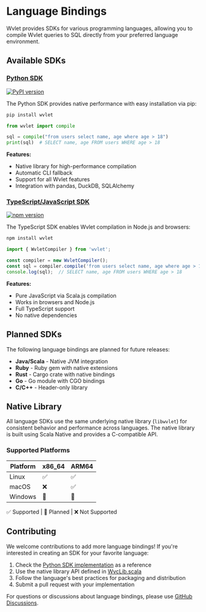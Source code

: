
# Language Bindings

Wvlet provides SDKs for various programming languages, allowing you to compile Wvlet queries to SQL directly from your preferred language environment.

## Available SDKs

### [Python SDK](python.md) 
[![PyPI version](https://badge.fury.io/py/wvlet.svg)](https://pypi.org/project/wvlet/)

The Python SDK provides native performance with easy installation via pip:

```bash
pip install wvlet
```

```python
from wvlet import compile

sql = compile("from users select name, age where age > 18")
print(sql)  # SELECT name, age FROM users WHERE age > 18
```

**Features:**
- Native library for high-performance compilation
- Automatic CLI fallback
- Support for all Wvlet features
- Integration with pandas, DuckDB, SQLAlchemy

### [TypeScript/JavaScript SDK](typescript.md)
[![npm version](https://badge.fury.io/js/wvlet.svg)](https://www.npmjs.com/package/wvlet)

The TypeScript SDK enables Wvlet compilation in Node.js and browsers:

```bash
npm install wvlet
```

```typescript
import { WvletCompiler } from 'wvlet';

const compiler = new WvletCompiler();
const sql = compiler.compile('from users select name, age where age > 18');
console.log(sql);  // SELECT name, age FROM users WHERE age > 18
```

**Features:**
- Pure JavaScript via Scala.js compilation
- Works in browsers and Node.js
- Full TypeScript support
- No native dependencies

## Planned SDKs

The following language bindings are planned for future releases:

- **Java/Scala** - Native JVM integration
- **Ruby** - Ruby gem with native extensions
- **Rust** - Cargo crate with native bindings
- **Go** - Go module with CGO bindings
- **C/C++** - Header-only library

## Native Library

All language SDKs use the same underlying native library (`libwvlet`) for consistent behavior and performance across languages. The native library is built using Scala Native and provides a C-compatible API.

### Supported Platforms

| Platform | x86_64 | ARM64 |
|----------|--------|-------|
| Linux    | ✅     | ✅    |
| macOS    | ❌     | ✅    |
| Windows  | 🔄     | 🔄    |

✅ Supported | 🔄 Planned | ❌ Not Supported

## Contributing

We welcome contributions to add more language bindings! If you're interested in creating an SDK for your favorite language:

1. Check the [Python SDK implementation](https://github.com/wvlet/wvlet/tree/main/sdks/python) as a reference
2. Use the native library API defined in [WvcLib.scala](https://github.com/wvlet/wvlet/blob/main/wvc/src/main/scala/wvlet/lang/native/WvcLib.scala)
3. Follow the language's best practices for packaging and distribution
4. Submit a pull request with your implementation

For questions or discussions about language bindings, please use [GitHub Discussions](https://github.com/wvlet/wvlet/discussions).

